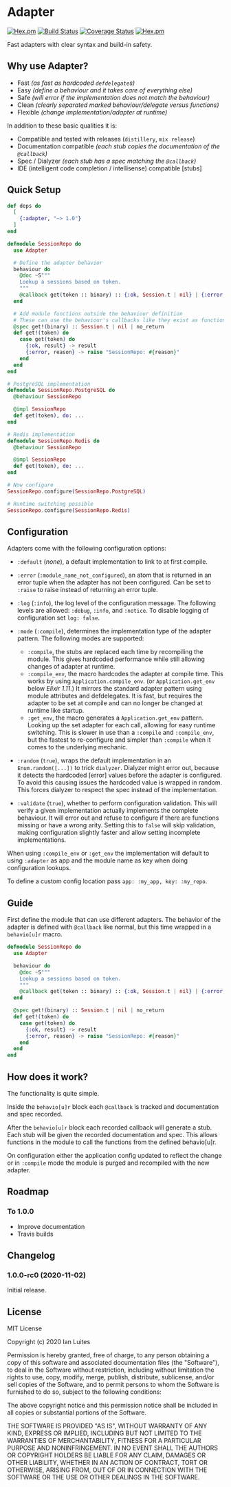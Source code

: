 # Adapter

[![Hex.pm](https://img.shields.io/hexpm/v/adapter.svg "Hex")](https://hex.pm/packages/adapter)
[![Build Status](https://travis-ci.org/IanLuites/adapter.svg?branch=master)](https://travis-ci.org/IanLuites/adapter)
[![Coverage Status](https://coveralls.io/repos/github/IanLuites/adapter/badge.svg?branch=master)](https://coveralls.io/github/IanLuites/adapter?branch=master)
[![Hex.pm](https://img.shields.io/hexpm/l/adapter.svg "License")](LICENSE)

Fast adapters with clear syntax and build-in safety.

## Why use Adapter?

- Fast _(as fast as hardcoded `defdelegate`s)_
- Easy _(define a behaviour and it takes care of everything else)_
- Safe _(will error if the implementation does not match the behaviour)_
- Clean _(clearly separated marked behaviour/delegate versus functions)_
- Flexible _(change implementation/adapter at runtime)_

In addition to these basic qualities it is:
- Compatible and tested with releases (`distillery`, `mix release`)
- Documentation compatible _(each stub copies the documentation of the `@callback`)_
- Spec / Dialyzer _(each stub has a spec matching the `@callback`)_
- IDE (intelligent code completion / intellisense) compatible [stubs]

## Quick Setup

```elixir
def deps do
  [
    {:adapter, "~> 1.0"}
  ]
end
```

```elixir
defmodule SessionRepo do
  use Adapter

  # Define the adapter behavior
  behaviour do
    @doc ~S"""
    Lookup a sessions based on token.
    """
    @callback get(token :: binary) :: {:ok, Session.t | nil} | {:error, atom}
  end

  # Add module functions outside the behaviour definition
  # These can use the behaviour's callbacks like they exist as functions.
  @spec get!(binary) :: Session.t | nil | no_return
  def get!(token) do
    case get(token) do
      {:ok, result} -> result
      {:error, reason} -> raise "SessionRepo: #{reason}"
    end
  end
end

# PostgreSQL implementation
defmodule SessionRepo.PostgreSQL do
  @behaviour SessionRepo

  @impl SessionRepo
  def get(token), do: ...
end

# Redis implementation
defmodule SessionRepo.Redis do
  @behaviour SessionRepo

  @impl SessionRepo
  def get(token), do: ...
end

# Now configure
SessionRepo.configure(SessionRepo.PostgreSQL)

# Runtime switching possible
SessionRepo.configure(SessionRepo.Redis)
```

## Configuration

Adapters come with the following configuration options:

- `:default` (_none_),
a default implementation to link to at first compile.
- `:error` (`:module_name_not_configured`),
an atom that is returned in an error tuple when the adapter has not been configured.
Can be set to `:raise` to raise instead of returning an error tuple.
- `:log` (`:info`),
the log level of the configuration message.
The following levels are allowed: `:debug`, `:info`, and `:notice`.
To disable logging of configuration set `log: false`.
- `:mode` (`:compile`),
determines the implementation type of the adapter pattern.
The following modes are supported:

  - `:compile`, the stubs are replaced each time by recompiling the module.
  This gives hardcoded performance
  while still allowing changes of adapter at runtime.
  - `:compile_env`, the macro hardcodes the adapter at compile time.
  This works by using `Application.compile_env`.
  (or `Application.get_env` below _Elixir 1.11_.)
  It mirrors the standard adapter pattern using module attributes
  and defdelegates.
  It is fast, but requires the adapter to be set at compile
  and can no longer be changed at runtime like startup.
  - `:get_env`, the macro generates a `Application.get_env` pattern.
  Looking up the set adapter for each call, allowing for easy runtime switching.
  This is slower in use than a `:compile` and `:compile_env`,
  but the fastest to re-configure
  and simpler than `:compile` when it comes to the underlying mechanic.
- `:random` (`true`),
wraps the default implementation in an `Enum.random([...])` to trick `dialyzer`.
Dialyzer might error out, because it detects the hardcoded [error] values
before the adapter is configured.
To avoid this causing issues the hardcoded value is wrapped in random.
This forces dialyzer to respect the spec instead of the implementation.
- `:validate` (`true`),
whether to perform configuration validation.
This will verify a given implementation actually implements the complete behaviour.
It will error out and refuse to configure if there are functions missing
or have a wrong arity.
Setting this to `false` will skip validation, making configuration slightly faster
and allow setting incomplete implementations.

When using `:compile_env` or `:get_env` the implementation will default to using
`:adapter` as app and the module name as key when doing configuration lookups.

To define a custom config location pass `app: :my_app, key: :my_repo`.

## Guide

First define the module that can use different adapters.
The behavior of the adapter is defined with `@callback` like normal,
but this time wrapped in a `behavio[u]r` macro.

```elixir
defmodule SessionRepo do
  use Adapter

  behaviour do
    @doc ~S"""
    Lookup a sessions based on token.
    """
    @callback get(token :: binary) :: {:ok, Session.t | nil} | {:error, atom}
  end

  @spec get!(binary) :: Session.t | nil | no_return
  def get!(token) do
    case get(token) do
      {:ok, result} -> result
      {:error, reason} -> raise "SessionRepo: #{reason}"
    end
  end
end
```

## How does it work?

The functionality is quite simple.

Inside the `behavio[u]r` block each `@callback` is tracked
and documentation and spec recorded.

After the `behavio[u]r` block each recorded callback will generate a stub.
Each stub will be given the recorded documentation and spec.
This allows functions in the module to call the functions
from the defined behavio[u]r.

On configuration either the application config updated to reflect the change
or in `:compile` mode the module is purged and recompiled with the new adapter.

## Roadmap

### To 1.0.0

- Improve documentation
- Travis builds

## Changelog

### 1.0.0-rc0 (2020-11-02)

Initial release.

## License

MIT License

Copyright (c) 2020 Ian Luites

Permission is hereby granted, free of charge, to any person obtaining a copy
of this software and associated documentation files (the "Software"), to deal
in the Software without restriction, including without limitation the rights
to use, copy, modify, merge, publish, distribute, sublicense, and/or sell
copies of the Software, and to permit persons to whom the Software is
furnished to do so, subject to the following conditions:

The above copyright notice and this permission notice shall be included in all
copies or substantial portions of the Software.

THE SOFTWARE IS PROVIDED "AS IS", WITHOUT WARRANTY OF ANY KIND, EXPRESS OR
IMPLIED, INCLUDING BUT NOT LIMITED TO THE WARRANTIES OF MERCHANTABILITY,
FITNESS FOR A PARTICULAR PURPOSE AND NONINFRINGEMENT. IN NO EVENT SHALL THE
AUTHORS OR COPYRIGHT HOLDERS BE LIABLE FOR ANY CLAIM, DAMAGES OR OTHER
LIABILITY, WHETHER IN AN ACTION OF CONTRACT, TORT OR OTHERWISE, ARISING FROM,
OUT OF OR IN CONNECTION WITH THE SOFTWARE OR THE USE OR OTHER DEALINGS IN THE
SOFTWARE.
